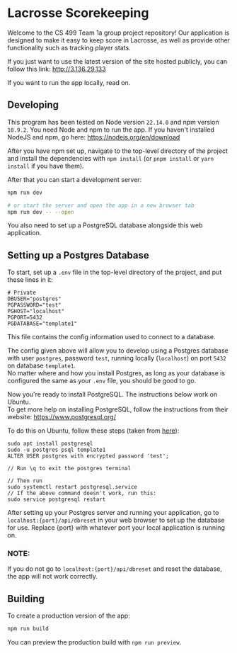 # Lacrosse Scorekeeping

Welcome to the CS 499 Team 1a group project repository! Our application is designed to make it easy to keep score in Lacrosse, as well as provide other functionality such as tracking player stats.

If you just want to use the latest version of the site hosted publicly, you can follow this link: http://3.136.29.133

If you want to run the app locally, read on.

## Developing

This program has been tested on Node version `22.14.0` and npm version `10.9.2`. You need Node and npm to run the app. If you haven't installed NodeJS and npm, go here: https://nodejs.org/en/download

After you have npm set up, navigate to the top-level directory of the project and install the dependencies with `npm install` (or `pnpm install` or `yarn install` if you have them).

After that you can start a development server:

```bash
npm run dev

# or start the server and open the app in a new browser tab
npm run dev -- --open
```

You also need to set up a PostgreSQL database alongside this web application.

## Setting up a Postgres Database
To start, set up a `.env` file in the top-level directory of the project, and put these lines in it:

```
# Private
DBUSER="postgres"
PGPASSWORD="test"
PGHOST="localhost"
PGPORT=5432
PGDATABASE="template1"
```

This file contains the config information used to connect to a database.

The config given above will allow you to develop using a Postgres database with user `postgres`, password `test`, running locally (`localhost`) on port `5432` on database `template1`.  
No matter where and how you install Postgres, as long as your database is configured the same as your `.env` file, you should be good to go.

Now you're ready to install PostgreSQL. The instructions below work on Ubuntu.  
To get more help on installing PostgreSQL, follow the instructions from their website: https://www.postgresql.org/

To do this on Ubuntu, follow these steps (taken from [here](https://ubuntu.com/server/docs/install-and-configure-postgresql)):

```
sudo apt install postgresql
sudo -u postgres psql template1
ALTER USER postgres with encrypted password 'test';

// Run \q to exit the postgres terminal

// Then run
sudo systemctl restart postgresql.service
// If the above command doesn't work, run this:
sudo service postgresql restart
```

After setting up your Postgres server and running your application, go to 
`localhost:{port}/api/dbreset`
in your web browser to set up the database for use. Replace {port} with whatever port your local application is running on.

### NOTE: 
If you do not go to `localhost:{port}/api/dbreset` and reset the database, the app will not work correctly.

## Building

To create a production version of the app:

```bash
npm run build
```

You can preview the production build with `npm run preview`.
